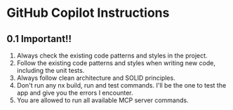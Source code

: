 # GitHub Copilot Instructions

## 0.1 Important!!
1. Always check the existing code patterns and styles in the project.
2. Follow the existing code patterns and styles when writing new code, including the unit tests.
3. Always follow clean architecture and SOLID principles.
4. Don't run any nx build, run and test commands. I'll be the one to test the app and give you the errors I encounter.
5. You are allowed to run all available MCP server commands.